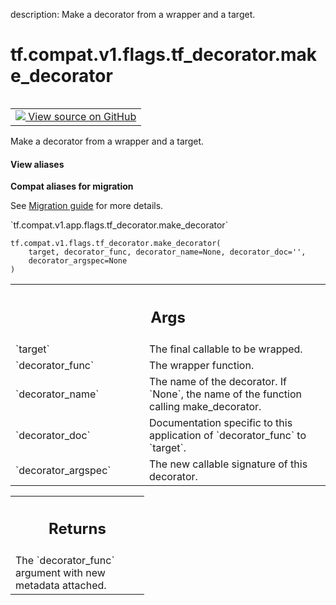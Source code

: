 description: Make a decorator from a wrapper and a target.

<div itemscope itemtype="http://developers.google.com/ReferenceObject">
<meta itemprop="name" content="tf.compat.v1.flags.tf_decorator.make_decorator" />
<meta itemprop="path" content="Stable" />
</div>

# tf.compat.v1.flags.tf_decorator.make_decorator

<!-- Insert buttons and diff -->

<table class="tfo-notebook-buttons tfo-api nocontent" align="left">
<td>
  <a target="_blank" href="https://github.com/tensorflow/tensorflow/blob/r2.4/tensorflow/python/util/tf_decorator.py#L67-L111">
    <img src="https://www.tensorflow.org/images/GitHub-Mark-32px.png" />
    View source on GitHub
  </a>
</td>
</table>



Make a decorator from a wrapper and a target.

<section class="expandable">
  <h4 class="showalways">View aliases</h4>
  <p>
<b>Compat aliases for migration</b>
<p>See
<a href="https://www.tensorflow.org/guide/migrate">Migration guide</a> for
more details.</p>
<p>`tf.compat.v1.app.flags.tf_decorator.make_decorator`</p>
</p>
</section>

<pre class="devsite-click-to-copy prettyprint lang-py tfo-signature-link">
<code>tf.compat.v1.flags.tf_decorator.make_decorator(
    target, decorator_func, decorator_name=None, decorator_doc='',
    decorator_argspec=None
)
</code></pre>



<!-- Placeholder for "Used in" -->


<!-- Tabular view -->
 <table class="responsive fixed orange">
<colgroup><col width="214px"><col></colgroup>
<tr><th colspan="2"><h2 class="add-link">Args</h2></th></tr>

<tr>
<td>
`target`
</td>
<td>
The final callable to be wrapped.
</td>
</tr><tr>
<td>
`decorator_func`
</td>
<td>
The wrapper function.
</td>
</tr><tr>
<td>
`decorator_name`
</td>
<td>
The name of the decorator. If `None`, the name of the
function calling make_decorator.
</td>
</tr><tr>
<td>
`decorator_doc`
</td>
<td>
Documentation specific to this application of
`decorator_func` to `target`.
</td>
</tr><tr>
<td>
`decorator_argspec`
</td>
<td>
The new callable signature of this decorator.
</td>
</tr>
</table>



<!-- Tabular view -->
 <table class="responsive fixed orange">
<colgroup><col width="214px"><col></colgroup>
<tr><th colspan="2"><h2 class="add-link">Returns</h2></th></tr>
<tr class="alt">
<td colspan="2">
The `decorator_func` argument with new metadata attached.
</td>
</tr>

</table>

